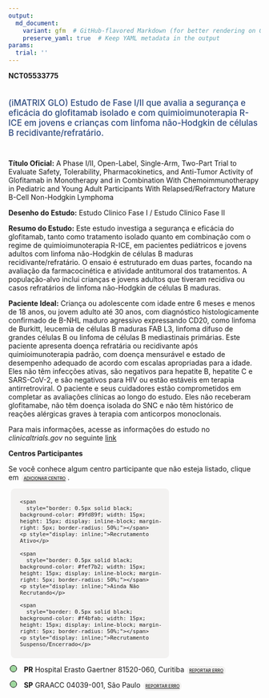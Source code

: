 ```yaml
---
output: 
  md_document:
    variant: gfm  # GitHub-flavored Markdown (for better rendering on GitHub)
    preserve_yaml: true  # Keep YAML metadata in the output
params:
  trial: ''
---
```


<script async src="https://scripts.simpleanalyticscdn.com/latest.js"></script>

**NCT05533775**

<div style="padding: 5px 5px 5px 0px; font-size: 1.20em; font-weight: 500; color: #2E4A7F; text-align: left; margin-bottom: 20px">

(iMATRIX GLO) Estudo de Fase I/II que avalia a segurança e eficácia do
glofitamab isolado e com quimioimunoterapia R-ICE em jovens e crianças
com linfoma não-Hodgkin de células B recidivante/refratário.

</div>

**Título Oficial:** A Phase I/II, Open-Label, Single-Arm, Two-Part Trial
to Evaluate Safety, Tolerability, Pharmacokinetics, and Anti-Tumor
Activity of Glofitamab in Monotherapy and in Combination With
Chemoimmunotherapy in Pediatric and Young Adult Participants With
Relapsed/Refractory Mature B-Cell Non-Hodgkin Lymphoma

**Desenho do Estudo:** Estudo Clinico Fase I / Estudo Clinico Fase II

**Resumo do Estudo:** Este estudo investiga a segurança e eficácia do
glofitamab, tanto como tratamento isolado quanto em combinação com o
regime de quimioimunoterapia R-ICE, em pacientes pediátricos e jovens
adultos com linfoma não-Hodgkin de células B maduras
recidivante/refratário. O ensaio é estruturado em duas partes, focando
na avaliação da farmacocinética e atividade antitumoral dos tratamentos.
A população-alvo inclui crianças e jovens adultos que tiveram recidiva
ou casos refratários de linfoma não-Hodgkin de células B maduras.

**Paciente Ideal:** Criança ou adolescente com idade entre 6 meses e
menos de 18 anos, ou jovem adulto até 30 anos, com diagnóstico
histologicamente confirmado de B-NHL maduro agressivo expressando CD20,
como linfoma de Burkitt, leucemia de células B maduras FAB L3, linfoma
difuso de grandes células B ou linfoma de células B mediastinais
primárias. Este paciente apresenta doença refratária ou recidivante após
quimioimunoterapia padrão, com doença mensurável e estado de desempenho
adequado de acordo com escalas apropriadas para a idade. Eles não têm
infecções ativas, são negativos para hepatite B, hepatite C e
SARS-CoV-2, e são negativos para HIV ou estão estáveis em terapia
antirretroviral. O paciente e seus cuidadores estão comprometidos em
completar as avaliações clínicas ao longo do estudo. Eles não receberam
glofitamabe, não têm doença isolada do SNC e não têm histórico de
reações alérgicas graves à terapia com anticorpos monoclonais.

Para mais informações, acesse as informações do estudo no
*clinicaltrials.gov* no seguinte
[link](https://clinicaltrials.gov/ct2/show/NCT05533775)

**Centros Participantes**

Se você conhece algum centro participante que não esteja listado, clique
em
<span style="color: #2E4A7F; margin-left: 2px; padding: 4px; background-color: #f3f2f1; border-radius: 8px; font-weight: 500; font-size: 0.6em"><a
href="https://cancertrialsbr.shinyapps.io/formsapp?study_nct_id=NCT05533775&amp;location_id=N%2FA&amp;location_full_name=N%2FA&amp;form_type=Adicionar%20Centro"
target="_blank">ADICIONAR CENTRO</a></span>.

<div style="margin-bottom: 8px; margin-left: 5px; padding: 8px; max-width: 300px; background-color: #f3f2f1; border-radius: 8px; font-size: 0.9em">

<div style="margin-left: 10px;">

    <span 
      style="border: 0.5px solid black; background-color: #9fd89f; width: 15px; height: 15px; display: inline-block; margin-right: 5px; border-radius: 50%;"></span>
    <p style="display: inline;">Recrutamento Ativo</p>

</div>

<div style="margin-left: 10px;">

    <span 
      style="border: 0.5px solid black; background-color: #fef7b2; width: 15px; height: 15px; display: inline-block; margin-right: 5px; border-radius: 50%;"></span>
    <p style="display: inline;">Ainda Não Recrutando</p>

</div>

<div style="margin-left: 10px;">

    <span 
      style="border: 0.5px solid black; background-color: #f4bfab; width: 15px; height: 15px; display: inline-block; margin-right: 5px; border-radius: 50%;"></span>
    <p style="display: inline;">Recrutamento Suspenso/Encerrado</p>

</div>

</div>

<div style="margin: 3px;">

<span style="border: 0.5px solid black; display: inline-block; width: 12px; height: 12px; border-radius: 50%; margin-right: 10px; padding-bottom: 0px; background-color: #9fd89f;"></span>
<b>PR</b> Hospital Erasto Gaertner 81520-060, Curitiba
<span style="color: #2E4A7F; margin-left: 2px; padding: 4px; background-color: #f3f2f1; border-radius: 8px; font-weight: 500; font-size: 0.6em"><a
href="https://cancertrialsbr.shinyapps.io/formsapp?study_nct_id=NCT05533775&amp;location_id=HOSPITALERASTOGAERTNERCURITIBAPARANA81520060BRAZIL&amp;location_full_name=Hospital%20Erasto%20Gaertner%2C%2081520-060%2C%20Curitiba&amp;form_type=Reportar%20Erro"
target="_blank">REPORTAR ERRO</a></span>

</div>

<div style="margin: 3px;">

<span style="border: 0.5px solid black; display: inline-block; width: 12px; height: 12px; border-radius: 50%; margin-right: 10px; padding-bottom: 0px; background-color: #9fd89f;"></span>
<b>SP</b> GRAACC 04039-001, São Paulo
<span style="color: #2E4A7F; margin-left: 2px; padding: 4px; background-color: #f3f2f1; border-radius: 8px; font-weight: 500; font-size: 0.6em"><a
href="https://cancertrialsbr.shinyapps.io/formsapp?study_nct_id=NCT05533775&amp;location_id=GRAACCGRUPODEAPOIOAOADOLESCENTEEACRIANCACOMCANCERSAOPAULOSAOPAULO04023062BRAZIL&amp;location_full_name=GRAACC%2C%2004039-001%2C%20S%C3%A3o%20Paulo&amp;form_type=Reportar%20Erro"
target="_blank">REPORTAR ERRO</a></span>

</div>

